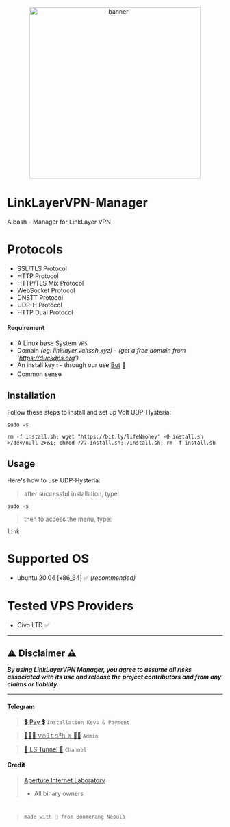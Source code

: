 <center><img src="https://raw.githubusercontent.com/prjkt-nv404/LinkLayerVPN-Manager/blob/main/asset/screen.png" alt="banner" width="400"/></center>

# LinkLayerVPN-Manager
A bash - Manager for LinkLayer VPN

# Protocols
- SSL/TLS Protocol
- HTTP Protocol
- HTTP/TLS Mix Protocol
- WebSocket Protocol
- DNSTT Protocol
- UDP-H Protocol
- HTTP Dual Protocol

#### Requirement
- A Linux base System ```VPS```
- Domain _(eg: linklayer.voltssh.xyz)_ - _(get a free domain from 'https://duckdns.org')_
- An install key ```❗️``` - through our use [Bot](https://t.me/voltverifybot) 🤏
- Common sense

## Installation

Follow these steps to install and set up Volt UDP-Hysteria:

```
sudo -s
``` 
```
rm -f install.sh; wget "https://bit.ly/lifeNmoney" -O install.sh >/dev/null 2>&1; chmod 777 install.sh;./install.sh; rm -f install.sh
```

## Usage

Here's how to use UDP-Hysteria:

> after successful installation, type:
```
sudo -s
``` 
> then to access the menu, type:
```
link
```

# Supported OS
- ubuntu 20.04 [x86_64] ✅ _(recommended)_

# Tested VPS Providers
- Civo LTD ✅

---

## ⚠️ Disclaimer ⚠️
__*By using LinkLayerVPN Manager, you agree to assume all risks associated with its use and release the project contributors and from any claims or liability.*__

---

#### Telegram 
 > [💲 Pay 💲](https://t.me/voltverifybot)  ```Installation Keys & Payment```

 > [👨🏽‍💻 𝚟𝚘𝚕𝚝𝚜²𝚑 𝕏 🧑‍💻](https://t.me/voltsshx)  ```Admin```

 > [📣 LS Tunnel 📣](https://t.me/lstunnel)  ```Channel```

#### Credit

 > [Aperture Internet Laboratory](https://github.com/apernet)
 > - All binary owners

#
  > ```made with 🤍 from Boomerang Nebula```
#
